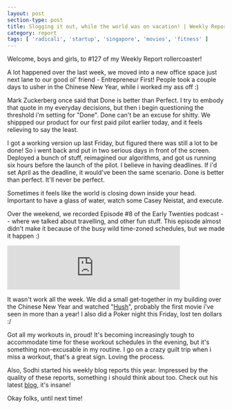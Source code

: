```yaml
---
layout: post
section-type: post
title: Slogging it out, while the world was on vacation! | Weekly Report 127
category: report
tags: [ 'radicali', 'startup', 'singapore', 'movies', 'fitness' ]
---
```


Welcome, boys and girls, to #127 of my Weekly Report rollercoaster!

A lot happened over the last week, we moved into a new office space just next lane to our good ol' friend - Entrepreneur First! People took a couple days to usher in the Chinese New Year, while i worked my ass off :)

Mark Zuckerberg once said that Done is better than Perfect. I try to embody that quote in my everyday decisions, but then i begin questioning the threshold i'm setting for "Done". Done can't be an excuse for shitty. We shippped our product for our first paid pilot earlier today, and it feels relieving to say the least.

I got a working version up last Friday, but figured there was still a lot to be done! So i went back and put in two serious days in front of the screen. Deployed a bunch of stuff, reimagined our algorithms, and got us running six hours before the launch of the pilot. I believe in having deadlines. If i'd set April as the deadline, it would've been the same scenario. Done is better than perfect. It'll never be perfect.

Sometimes it feels like the world is closing down inside your head. Important to have a glass of water, watch some Casey Neistat, and execute.

Over the weekend, we recorded Episode #8 of the Early Twenties podcast -- where we talked about travelling, and other fun stuff. This episode almost didn't make it because of the busy wild time-zoned schedules, but we made it happen :)

<iframe src="https://anchor.fm/earlytwenties/embed/episodes/Ep-8-Travel-e35unh" height="102px" width="400px" frameborder="0" scrolling="no"></iframe>

It wasn't work all the week. We did a small get-together in my building over the Chinese New Year and watched "[Hush](https://en.wikipedia.org/wiki/Hush_(2016_film))", probably the first movie i've seen in more than a year! I also did a Poker night this Friday, lost ten dollars :/

Got all my workouts in, proud! It's becoming increasingly tough to accommodate time for these workout schedules in the evening, but it's something non-excusable in my routine. I go on a crazy guilt trip when i miss a workout, that's a great sign. Loving the process.

Also, Sodhi started his weekly blog reports this year. Impressed by the quality of these reports, something i should think about too. Check out his latest [blog](https://sodhi.xyz/2019-02-04-weekly-report-6/), it's insane!

Okay folks, until next time!